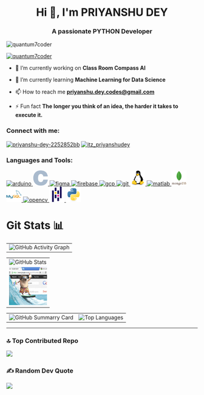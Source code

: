 <h1 align="center">Hi 👋, I'm PRIYANSHU DEY</h1>
<h3 align="center">A passionate PYTHON Developer</h3>

<p align="left"> <img src="https://komarev.com/ghpvc/?username=quantum7coder&label=Profile%20views&color=0e75b6&style=flat" alt="quantum7coder" /> </p>

<p align="left"> <a href="https://github.com/ryo-ma/github-profile-trophy"><img src="https://github-profile-trophy.vercel.app/?username=quantum7coder" alt="quantum7coder" /></a> </p>

- 🔭 I’m currently working on **Class Room Compass AI**

- 🌱 I’m currently learning **Machine Learning for Data Science**

- 📫 How to reach me **priyanshu.dey.codes@gmail.com**

- ⚡ Fun fact **The longer you think of an idea, the harder it takes to execute it.**

<h3 align="left">Connect with me:</h3>
<p align="left">
<a href="https://linkedin.com/in/priyanshu-dey-2252852bb" target="blank"><img align="center" src="https://raw.githubusercontent.com/rahuldkjain/github-profile-readme-generator/master/src/images/icons/Social/linked-in-alt.svg" alt="priyanshu-dey-2252852bb" height="30" width="40" /></a>
<a href="https://instagram.com/itz_priyanshudey" target="blank"><img align="center" src="https://raw.githubusercontent.com/rahuldkjain/github-profile-readme-generator/master/src/images/icons/Social/instagram.svg" alt="itz_priyanshudey" height="30" width="40" /></a>
</p>

<h3 align="left">Languages and Tools:</h3>
<p align="left"> <a href="https://www.arduino.cc/" target="_blank" rel="noreferrer"> <img src="https://cdn.worldvectorlogo.com/logos/arduino-1.svg" alt="arduino" width="40" height="40"/> </a> <a href="https://www.cprogramming.com/" target="_blank" rel="noreferrer"> <img src="https://raw.githubusercontent.com/devicons/devicon/master/icons/c/c-original.svg" alt="c" width="40" height="40"/> </a> <a href="https://www.figma.com/" target="_blank" rel="noreferrer"> <img src="https://www.vectorlogo.zone/logos/figma/figma-icon.svg" alt="figma" width="40" height="40"/> </a> <a href="https://firebase.google.com/" target="_blank" rel="noreferrer"> <img src="https://www.vectorlogo.zone/logos/firebase/firebase-icon.svg" alt="firebase" width="40" height="40"/> </a> <a href="https://cloud.google.com" target="_blank" rel="noreferrer"> <img src="https://www.vectorlogo.zone/logos/google_cloud/google_cloud-icon.svg" alt="gcp" width="40" height="40"/> </a> <a href="https://git-scm.com/" target="_blank" rel="noreferrer"> <img src="https://www.vectorlogo.zone/logos/git-scm/git-scm-icon.svg" alt="git" width="40" height="40"/> </a> <a href="https://www.linux.org/" target="_blank" rel="noreferrer"> <img src="https://raw.githubusercontent.com/devicons/devicon/master/icons/linux/linux-original.svg" alt="linux" width="40" height="40"/> </a> <a href="https://www.mathworks.com/" target="_blank" rel="noreferrer"> <img src="https://upload.wikimedia.org/wikipedia/commons/2/21/Matlab_Logo.png" alt="matlab" width="40" height="40"/> </a> <a href="https://www.mongodb.com/" target="_blank" rel="noreferrer"> <img src="https://raw.githubusercontent.com/devicons/devicon/master/icons/mongodb/mongodb-original-wordmark.svg" alt="mongodb" width="40" height="40"/> </a> <a href="https://www.mysql.com/" target="_blank" rel="noreferrer"> <img src="https://raw.githubusercontent.com/devicons/devicon/master/icons/mysql/mysql-original-wordmark.svg" alt="mysql" width="40" height="40"/> </a> <a href="https://opencv.org/" target="_blank" rel="noreferrer"> <img src="https://www.vectorlogo.zone/logos/opencv/opencv-icon.svg" alt="opencv" width="40" height="40"/> </a> <a href="https://pandas.pydata.org/" target="_blank" rel="noreferrer"> <img src="https://raw.githubusercontent.com/devicons/devicon/2ae2a900d2f041da66e950e4d48052658d850630/icons/pandas/pandas-original.svg" alt="pandas" width="40" height="40"/> </a> <a href="https://www.python.org" target="_blank" rel="noreferrer"> <img src="https://raw.githubusercontent.com/devicons/devicon/master/icons/python/python-original.svg" alt="python" width="40" height="40"/> </a> </p>

# Git Stats 📊
  
<table>
  <tr>
    <td>
      <img src="https://github-readme-activity-graph.vercel.app/graph?username=quantum7coder&theme=chartreuse-dark&point=bb9af7&line=bb9af7&area=true&area_color=bb9af7&hide_border=true" alt="GitHub Activity Graph"/>
    </td>

  </tr>
</table>
  <table>
    <tr>
     <td>
        <img 
         src="https://github-readme-stats.vercel.app/api?username=quantum7coder&theme=tokyonight&show_icons=true&hide_border=true&count_private=true&hide=stars,issues&show=prs_merged,prs_merged_percentage&rank_icon=github" alt="GitHub Stats"/>
      </td>
     </tr>
     <td>
      <img src="assets/hedhehog.gif" alt="GitHub Activity Graph" width=100px height=100px/>
    </td>
  </table>
  <table>
   <td>
        <img src="https://github-profile-summary-cards.vercel.app/api/cards/profile-details?username=quantum7coder&theme=nightowl" alt="GitHub Summarry Card"/>
   </td>
      <td>
        <img src="https://github-readme-stats.vercel.app/api/top-langs/?username=quantum7coder&theme=synthwave&layout=donut&hide_border=true" alt="Top Languages"/>
      </td>
    
  </table>


---


### 🔝 Top Contributed Repo
![](https://github-contributor-stats.vercel.app/api?username=quantum7coder&limit=5&theme=highcontrast&combine_all_yearly_contributions=true)

### ✍️ Random Dev Quote
![](https://quotes-github-readme.vercel.app/api?type=horizontal&theme=merko)